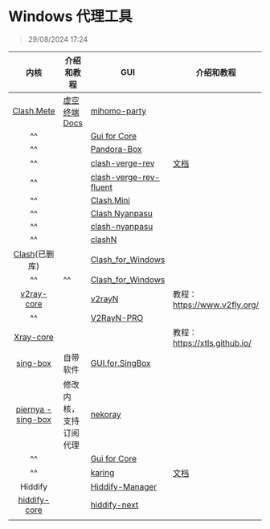 # Windows 代理工具
> 29/08/2024 17:24

|                            内核                             | 介绍和教程                                    | GUI                                                                                                                           | 介绍和教程                            |
| :-------------------------------------------------------: | ---------------------------------------- | ----------------------------------------------------------------------------------------------------------------------------- | -------------------------------- |
|     [Clash.Mete](https://github.com/MetaCubeX/mihomo)     | [虚空终端 Docs](https://wiki.metacubex.one/) | [mihomo-party](https://github.com/pompurin404/mihomo-party)                                                                   |                                  |
|                            ^^                             |                                          | [Gui for Core](https://gui-for-cores.github.io/)                                                                              |                                  |
|                            ^^                             |                                          | [Pandora-Box](https://github.com/snakem982/Pandora-Box)                                                                       |                                  |
|                            ^^                             |                                          | [clash-verge-rev](https://github.com/clash-verge-rev/clash-verge-rev)                                                         | [文档](https://clashvergerev.com/) |
|                            ^^                             |                                          | [clash-verge-rev-fluent](https://github.com/Daydreamer-riri/clash-verge-rev-fluent)                                           |                                  |
|                            ^^                             |                                          | [Clash.Mini](https://github.com/MetaCubeX/Clash.Mini)                                                                         |                                  |
|                            ^^                             |                                          | [Clash Nyanpasu](https://nyanpasu.elaina.moe/)                                                                                |                                  |
|                            ^^                             |                                          | [clash-nyanpasu](https://github.com/LibNyanpasu/clash-nyanpasu)                                                               |                                  |
|                            ^^                             |                                          | [clashN](https://github.com/2dust/clashN)                                                                                     |                                  |
|             [Clash](https://clash.wiki/)(已删库)             |                                          | [Clash_for_Windows](https://github.com/Z-Siqi/Clash-for-Windows_Chinese "https://github.com/clashdownload/Clash_for_Windows") |                                  |
|                            ^^                             | ^^                                       | [Clash_for_Windows](https://github.com/clashdownload/Clash_for_Windows)                                                       |                                  |
|     [v2ray-core](https://github.com/v2fly/v2ray-core)     |                                          | [v2rayN](https://github.com/2dust/v2rayN)                                                                                     | 教程：https://www.v2fly.org/        |
|                            ^^                             |                                          | [V2RayN-PRO](https://github.com/lowercase78/V2RayN-PRO)                                                                       |                                  |
|      [Xray-core](https://github.com/XTLS/Xray-core)       |                                          |                                                                                                                               | 教程：https://xtls.github.io/       |
|     [sing-box](https://github.com/SagerNet/sing-box)      | 自带软件                                     | [GUI.for.SingBox](https://github.com/GUI-for-Cores/GUI.for.SingBox)                                                           |                                  |
| [piernya - sing-box](https://github.com/PuerNya/sing-box) | 修改内核，支持订阅代理                              | [nekoray](https://github.com/MatsuriDayo/nekoray)                                                                             |                                  |
|                            ^^                             |                                          | [Gui for Core](https://gui-for-cores.github.io/)                                                                              |                                  |
|                            ^^                             |                                          | [karing](https://github.com/KaringX/karing)                                                                                   | [文档](https://karing.app/)        |
|                          Hiddify                          |                                          | [Hiddify-Manager](https://github.com/hiddify/Hiddify-Manager)                                                                 |                                  |
|  [hiddify-core](https://github.com/hiddify/hiddify-core)  |                                          | [hiddify-next](https://github.com/hiddify/hiddify-next)                                                                       |                                  |
|                                                           |                                          |                                                                                                                               |                                  |
